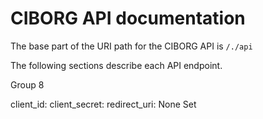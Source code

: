 # CIBORG API documentation

The base part of the URI path for the CIBORG API is `/./api`

The following sections describe each API endpoint.

Group 8

client_id: 
client_secret: 
redirect_uri: None Set
